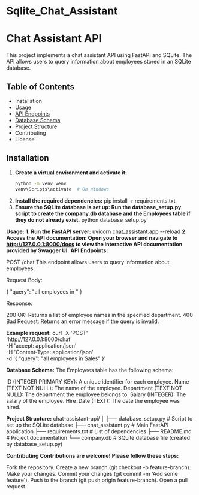# Sqlite_Chat_Assistant
# Chat Assistant API

This project implements a chat assistant API using FastAPI and SQLite. The API allows users to query information about employees stored in an SQLite database.

## Table of Contents

- Installation
- Usage
- [API Endpoints](#api-endpoints)
- [Database Schema](#database-schema)
- [Project Structure](#project-structure)
- Contributing
- License

## Installation

1. **Create a virtual environment and activate it:**
   ```sh
   python -m venv venv
   venv\Scripts\activate  # On Windows
2. **Install the required dependencies:**
   pip install -r requirements.txt
3. **Ensure the SQLite database is set up: Run the database_setup.py script to create the company.db database and the Employees table if they do not already exist.**
   python database_setup.py

**Usage:**
       **1. Run the FastAPI server:**
       uvicorn chat_assistant:app --reload
       **2. Access the API documentation: Open your browser and navigate to 
            http://127.0.0.1:8000/docs to view the interactive API documentation provided by 
            Swagger UI.**
**API Endpoints:**

POST /chat
This endpoint allows users to query information about employees.

Request Body:

{
  "query": "all employees in <department>"
}

Response:

200 OK: Returns a list of employee names in the specified department.
400 Bad Request: Returns an error message if the query is invalid.

**Example request:**
curl -X 'POST' \
  'http://127.0.0.1:8000/chat' \
  -H 'accept: application/json' \
  -H 'Content-Type: application/json' \
  -d '{
  "query": "all employees in Sales"
}'

**Database Schema:**
The Employees table has the following schema:

ID (INTEGER PRIMARY KEY): A unique identifier for each employee.
Name (TEXT NOT NULL): The name of the employee.
Department (TEXT NOT NULL): The department the employee belongs to.
Salary (INTEGER): The salary of the employee.
Hire_Date (TEXT): The date the employee was hired.

**Project Structure:**
chat-assistant-api/
│
├── database_setup.py       # Script to set up the SQLite database
├── chat_assistant.py       # Main FastAPI application
├── requirements.txt        # List of dependencies
├── README.md               # Project documentation
└── company.db              # SQLite database file (created by database_setup.py)

**Contributing
Contributions are welcome! Please follow these steps:**

Fork the repository.
Create a new branch (git checkout -b feature-branch).
Make your changes.
Commit your changes (git commit -m 'Add some feature').
Push to the branch (git push origin feature-branch).
Open a pull request.

